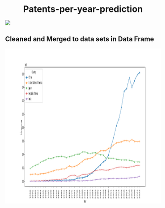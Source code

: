 # <center>Patents-per-year-prediction</center> 

![](https://media.licdn.com/dms/image/C5612AQFArFPF_T06WA/article-cover_image-shrink_600_2000/0/1620524567333?e=2147483647&v=beta&t=8s-vdd5oJeOyz5SO1lct0m4qo53J7GDCOLUN5mQuTN4)

## Cleaned and Merged to data sets in Data Frame

<img src="/TOP5_patents.png" alt="Top 5 Patents" width="1000000000" height="500">
